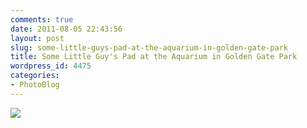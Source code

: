 ```yaml
---
comments: true
date: 2011-08-05 22:43:56
layout: post
slug: some-little-guys-pad-at-the-aquarium-in-golden-gate-park
title: Some Little Guy's Pad at the Aquarium in Golden Gate Park
wordpress_id: 4475
categories:
- PhotoBlog
---
```


![](http://ryanfitzer.com/main/wp-content/uploads/2011/08/photo-950x709.jpg)
